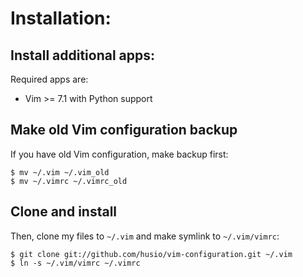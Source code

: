
Installation:
=============

Install additional apps:
-----------------------

Required apps are:

* Vim >= 7.1 with Python support


Make old Vim configuration backup
---------------------------------

If you have old Vim configuration, make backup first:

    $ mv ~/.vim ~/.vim_old
    $ mv ~/.vimrc ~/.vimrc_old


Clone and install
-----------------

Then, clone my files to `~/.vim` and make symlink to `~/.vim/vimrc`:

    $ git clone git://github.com/husio/vim-configuration.git ~/.vim
    $ ln -s ~/.vim/vimrc ~/.vimrc
